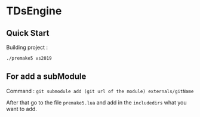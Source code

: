 # TDsEngine

## Quick Start
Building project :

`./premake5 vs2019`

## For add a subModule
Command :  `git submodule add (git url of the module) externals/gitName`

After that go to the file `premake5.lua` and add in the `includedirs` what you want to add.
